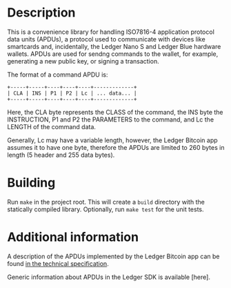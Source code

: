# Description

This is a convenience library for handling ISO7816-4 application protocol data
units (APDUs), a protocol used to communicate with devices like smartcards and,
incidentally, the Ledger Nano S and Ledger Blue hardware wallets. APDUs are
used for sendng commands to the wallet, for example, generating a new public
key, or signing a transaction.

The format of a command APDU is:

    +-----+-----+----+----+----+-------------+
    | CLA | INS | P1 | P2 | Lc | ... data... |
    +-----+-----+----+----+----+-------------+

Here, the CLA byte represents the CLASS of the command, the INS byte the
INSTRUCTION, P1 and P2 the PARAMETERS to the command, and Lc the LENGTH of
the command data.

Generally, Lc may have a variable length, however, the Ledger Bitcoin app
assumes it to have one byte, therefore the APDUs are limited to 260 bytes
in length (5 header and 255 data bytes). 

# Building

Run `make` in the project root. This will create a `build` directory with the
statically compiled library. Optionally, run `make test` for the unit tests.

# Additional information

A description of the APDUs implemented by the Ledger Bitcoin app can be found
[in the technical specification][1].

Generic information about APDUs in the Ledger SDK is available [here].

[1]: https://ledgerhq.github.io/btchip-doc/bitcoin-technical-beta.html

[2]: https://ledger.readthedocs.io/en/latest/userspace/application_structure.html
